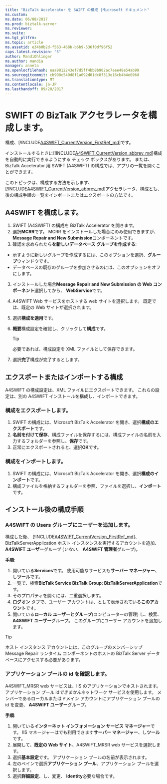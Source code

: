 ```yaml
---
title: "BizTalk Accelerator を SWIFT の構成 |Microsoft ドキュメント"
ms.custom: 
ms.date: 06/08/2017
ms.prod: biztalk-server
ms.reviewer: 
ms.suite: 
ms.tgt_pltfrm: 
ms.topic: article
ms.assetid: e34b0b2d-f563-468b-b6b9-536f0df96f52
caps.latest.revision: "5"
author: MandiOhlinger
ms.author: mandia
manager: anneta
ms.openlocfilehash: eaa9812243ef7d5ff4bb8b902ac7aee48e54ab99
ms.sourcegitcommit: cb908c540d8f1a692d01dc8f313e16cb4b4e696d
ms.translationtype: MT
ms.contentlocale: ja-JP
ms.lasthandoff: 09/20/2017
---
```

# <a name="configure-biztalk-accelerator-for-swift"></a>SWIFT の BizTalk アクセラレータを構成します。

構成、[!INCLUDE[A4SWIFT_CurrentVersion_FirstRef_md](../../includes/a4swift-currentversion-firstref-md.md)]です。 

インストールするときに[!INCLUDE[A4SWIFT_CurrentVersion_abbrev_md](../../includes/a4swift-currentversion-abbrev-md.md)]構成を自動的に実行できるようにする チェック ボックスがあります。 または、BizTalk Accelerator 用 SWIFT (A4SWIFT) の構成では、アプリの一覧を開くことができます。

このトピックは、構成する方法を示します、[!INCLUDE[A4SWIFT_CurrentVersion_abbrev_md](../../includes/a4swift-currentversion-abbrev-md.md)]アクセラレータ、構成とも、後の構成手順の一覧をインポートまたはエクスポートの方法です。

## <a name="configure-a4swift"></a>A4SWIFT を構成します。

1. SWIFT (A4SWIFT) の構成を BizTalk Accelerator を開きます。
2. 選択**MCRR**です。 MCRR をインストールした場合にのみ使用できますが、 **Message Repair and New Submission**コンポーネントです。
3. 確認を求められたら**を新しいデータベース グループを作成する**:

  * 示すように新しいグループを作成するには、このオプションを選択、**グループ**ウィンドウです。 
  * データベースの既存のグループを参加させるのには、このオプションをオフにします。

3. インストールした場合**Message Repair and New Submission の Web コンポーネント**選択してから、 **WebService**です。
4. A4SWIFT Web サービスをホストする web サイトを選択します。 既定では、既定の Web サイトが選択されます。
5. 選択**構成を適用**です。
6. **概要**構成設定を確認し、クリックして**構成**です。 

    > [!TIP] 
    > 必要であれば、構成設定を XML ファイルとして保存できます。

7. 選択**完了**構成が完了するとします。

## <a name="export-or-import-a-configuration"></a>エクスポートまたはインポートする構成
A4SWIFT の構成設定は、XML ファイルにエクスポートできます。 これらの設定は、別の A4SWIFT インストールを構成し、インポートできます。 

### <a name="export-the-configuration"></a>構成をエクスポートします。

1. SWIFT の構成には、Microsoft BizTalk Accelerator を開き、選択**構成のエクスポート**です。
2. **名前を付けて保存**、構成ファイルを保存するには、構成ファイルの名前を入力するフォルダーを参照し、**保存**です。
3. 正常にエクスポートされると、選択**OK**です。

### <a name="import-a-configuration"></a>構成をインポートします。
1. SWIFT の構成には、Microsoft BizTalk Accelerator を開き、選択**構成のインポート**です。
2. 構成ファイルを格納するフォルダーを参照、ファイルを選択し、**インポート**です。

## <a name="post-configuration-steps"></a>インストール後の構成手順

### <a name="add-users-to-the-a4swift-users-group"></a>A4SWIFT の Users グループにユーザーを追加します。

構成した後、 [!INCLUDE[A4SWIFT_CurrentVersion_FirstRef_md](../../includes/a4swift-currentversion-firstref-md.md)]、BizTalkServerApplication ホスト インスタンスを実行するアカウントを追加、 **A4SWIFT ユーザー**グループ (*いない*、 **A4SWIFT 管理者**グループ)。 

**手順**:

1. 開いている**Services**です。 使用可能なサービスも**サーバー マネージャー**、し**ツール**です。 
2. 一覧で、検索**BizTalk Service BizTalk Group: BizTalkServerApplication**です。 
3. そのプロパティを開くには、二重選択します。
4. **ログオン** タブで、ユーザー アカウントは、として表示されている**このアカウント**です。
5. 開いている**ローカル ユーザーとグループ**(コンピューターの管理) し、検索、 **A4SWIFT ユーザー**グループ。 このグループにユーザー アカウントを追加します。

> [!TIP] 
> ホスト インスタンス アカウントには、このグループのメンバーシップ Message Repair ランタイム コンポーネントのホストの BizTalk Server データベースにアクセスする必要があります。

### <a name="check-the-identity-of-the-application-pool"></a>アプリケーション プールの id を確認します。
A4SWIFT_MRSR web サービスは、IIS のアプリケーションでホストされます。 アプリケーション プール id*できません*ネットワーク サービスを使用します。 メンバーであるローカルまたはドメイン アカウントにアプリケーション プールの id を変更、 **A4SWIFT ユーザー**グループ。

**手順**:

1. 開いている**インターネット インフォメーション サービス マネージャー**です。 IIS マネージャーはでも利用できます**サーバー マネージャー**、し**ツール**です。 
2. 展開して、**既定の Web サイト**、A4SWIFT_MRSR web サービスを選択します。 
3. 選択**基本設定**です。 アプリケーション プールの名前が表示されます。
4. 左のペインで選択**アプリケーション プール**、アプリケーション プールを選択します。
5. 選択**詳細設定**、し、変更、 **Identity**必要な場合です。